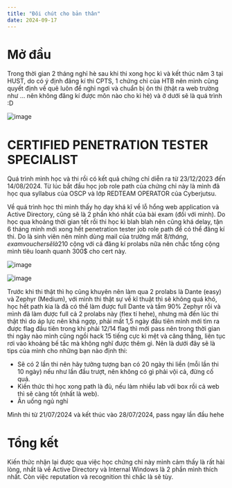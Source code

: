 ```yaml
---
title: "Đôi chút cho bản thân"
date: 2024-09-17
---
```

# Mở đầu
Trong thời gian 2 tháng nghỉ hè sau khi thi xong học kì và kết thúc năm 3 tại HUST, do có ý định đăng kí thi CPTS, 1 chứng chỉ của HTB nên mình cũng quyết định về quê luôn để nghỉ ngơi và chuẩn bị ôn thi (thật ra web trường như ... nên không đăng kí được môn nào cho kì hè) và ở dưới sẽ là quá trình :D

![image](https://gist.github.com/user-attachments/assets/63dff4f7-7556-44fb-9668-77aa63c30619)

# CERTIFIED PENETRATION TESTER SPECIALIST
Quá trình mình học và thi rồi có kết quả chứng chỉ diễn ra từ 23/12/2023 đến 14/08/2024. Từ lúc bắt đầu học job role path của chứng chỉ này là mình đã học qua syllabus của OSCP và lớp REDTEAM OPERATOR của Cyberjutsu.

Về quá trình học thì mình thấy họ dạy khá kĩ về lỗ hổng web application và Active Directory, cũng sẽ là 2 phần khó nhất của bài exam (đối với mình). Do học qua khoảng thời gian tết rồi thi học kì blah blah nên cũng khá delay, tận 6 tháng mình mới xong hết penetration tester job role path để có thể đăng kí thi. Do là sinh viên nên mình dùng mail của trường mất 8$/tháng, exam voucher sẽ là 210$ cộng với cả đăng kí prolabs nữa nên chắc tổng cộng mình tiêu loanh quanh 300$ cho cert này.

![image](https://gist.github.com/user-attachments/assets/a776a248-2ede-4515-a103-92cc26ec6176)

![image](https://gist.github.com/user-attachments/assets/808051fa-86ef-4236-bd1f-3c26f04f1db2)

Trước khi thi thật thì họ cũng khuyên nên làm qua 2 prolabs là Dante (easy) và Zephyr (Medium), với mình thì thật sự về kĩ thuật thì sẽ không quá khó, học hết path kia là đã có thể làm được full Dante và tầm 90% Zephyr rồi và mình đã làm được full cả 2 prolabs này (flex tí hehe), nhưng mà đến lúc thi thật thì do áp lực nên khá ngợp, phải mất 1,5 ngày đầu tiên mình mới tìm ra được flag đầu tiên trong khi phải 12/14 flag thì mới pass nên trong thời gian thi ngày nào mình cũng ngồi hack 15 tiếng cực kì mệt và căng thẳng, liên tục rơi vào khoảng bế tắc mà không nghĩ được thêm gì. Nên là dưới đây sẽ là tips của mình cho những bạn nào định thi:
- Sẽ có 2 lần thi nên hãy tưởng tượng bạn có 20 ngày thi liền (mỗi lần thi 10 ngày) nếu như lần đầu trượt, nên không có gì phải vội cả, đừng cố quá.
- Kiến thức thì học xong path là đủ, nếu làm nhiều lab với box rồi cả web thì sẽ càng tốt (nhất là web).
- Ăn uống ngủ nghỉ

Mình thi từ 21/07/2024 và kết thúc vào 28/07/2024, pass ngay lần đầu hehe

# Tổng kết
Kiến thức nhận lại được qua việc học chứng chỉ này mình cảm thấy là rất hài lòng, nhất là về Active Directory và Internal Windows là 2 phần mình thích nhất. Còn việc reputation và recognition thì chắc là sẽ tùy.

